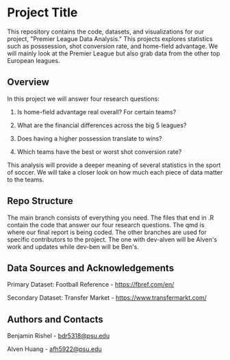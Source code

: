 # Project Title

This repository contains the code, datasets, and visualizations for our project, "Premier League Data Analysis." This projects explores statistics such as posssession, shot conversion rate, and home-field advantage. We will mainly look at the Premier League but also grab data from the other top European leagues.

## Overview

In this project we will answer four research questions:

  1. Is home-field advantage real overall? For certain teams?

  2. What are the financial differences across the big 5 leagues? 

  3. Does having a higher possession translate to wins?

  4. Which teams have the best or worst shot conversion rate?

This analysis will provide a deeper meaning of several statistics in the sport of soccer. We will take a closer look on how much each piece of data matter to the teams.


## Repo Structure

The main branch consists of everything you need. The files that end in .R contain the code that answer our four research questions. The qmd is where our final report is being coded. The other branches are used for specific contributors to the project. The one with dev-alven will be Alven's work and updates while dev-ben will be Ben's.

## Data Sources and Acknowledgements

Primary Dataset: Football Reference - https://fbref.com/en/

Secondary Dataset: Transfer Market - https://www.transfermarkt.com/

## Authors and Contacts

Benjamin Rishel - bdr5318@psu.edu

Alven Huang - afh5922@psu.edu
